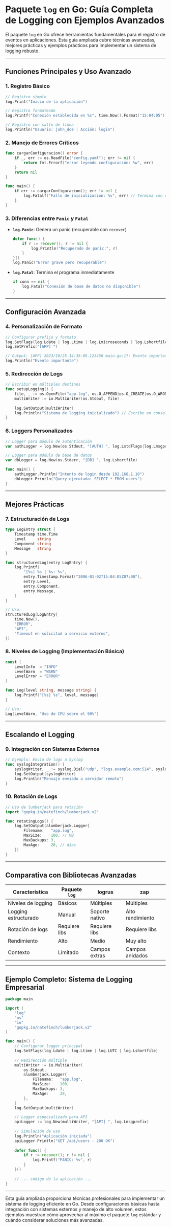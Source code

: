 # Paquete `log` en Go: Guía Completa de Logging con Ejemplos Avanzados

El paquete `log` en Go ofrece herramientas fundamentales para el registro de eventos en aplicaciones. Esta guía ampliada cubre técnicas avanzadas, mejores prácticas y ejemplos prácticos para implementar un sistema de logging robusto.

---

## Funciones Principales y Uso Avanzado

### 1. **Registro Básico**
```go
// Registro simple
log.Print("Inicio de la aplicación")

// Registro formateado
log.Printf("Conexión establecida en %s", time.Now().Format("15:04:05"))

// Registro con salto de línea
log.Println("Usuario: john_doe | Acción: login")
```

### 2. **Manejo de Errores Críticos**
```go
func cargarConfiguracion() error {
    if _, err := os.ReadFile("config.yaml"); err != nil {
        return fmt.Errorf("error leyendo configuración: %w", err)
    }
    return nil
}

func main() {
    if err := cargarConfiguracion(); err != nil {
        log.Fatalf("Fallo de inicialización: %v", err) // Termina con os.Exit(1)
    }
}
```

### 3. **Diferencias entre `Panic` y `Fatal`**
- **`log.Panic`**: Genera un panic (recuperable con `recover`)
  ```go
  defer func() {
      if r := recover(); r != nil {
          log.Println("Recuperado de panic:", r)
      }
  }()
  log.Panic("Error grave pero recuperable")
  ```

- **`log.Fatal`**: Termina el programa inmediatamente
  ```go
  if conn == nil {
      log.Fatal("Conexión de base de datos no disponible")
  }
  ```

---

## Configuración Avanzada

### 4. **Personalización de Formato**
```go
// Configurar prefijo y formato
log.SetFlags(log.Ldate | log.Ltime | log.Lmicroseconds | log.Lshortfile)
log.SetPrefix("[APP] ")

// Output: [APP] 2023/10/25 14:35:09.123456 main.go:17: Evento importante
log.Println("Evento importante")
```

### 5. **Redirección de Logs**
```go
// Escribir en múltiples destinos
func setupLogging() {
    file, _ := os.OpenFile("app.log", os.O_APPEND|os.O_CREATE|os.O_WRONLY, 0644)
    multiWriter := io.MultiWriter(os.Stdout, file)
    
    log.SetOutput(multiWriter)
    log.Println("Sistema de logging inicializado") // Escribe en consola y archivo
}
```

### 6. **Loggers Personalizados**
```go
// Logger para módulo de autenticación
var authLogger = log.New(os.Stdout, "[AUTH] ", log.LstdFlags|log.Lmsgprefix)

// Logger para módulo de base de datos
var dbLogger = log.New(os.Stderr, "[DB] ", log.Lshortfile)

func main() {
    authLogger.Println("Intento de login desde 192.168.1.10")
    dbLogger.Println("Query ejecutada: SELECT * FROM users")
}
```

---

## Mejores Prácticas

### 7. **Estructuración de Logs**
```go
type LogEntry struct {
    Timestamp time.Time
    Level     string
    Component string
    Message   string
}

func structuredLog(entry LogEntry) {
    log.Printf(
        "[%s] %s | %s: %s",
        entry.Timestamp.Format("2006-01-02T15:04:05Z07:00"),
        entry.Level,
        entry.Component,
        entry.Message,
    )
}

// Uso:
structuredLog(LogEntry{
    time.Now(),
    "ERROR",
    "API",
    "Timeout en solicitud a servicio externo",
})
```

### 8. **Niveles de Logging (Implementación Básica)**
```go
const (
    LevelInfo  = "INFO"
    LevelWarn  = "WARN"
    LevelError = "ERROR"
)

func Log(level string, message string) {
    log.Printf("[%s] %s", level, message)
}

// Uso:
Log(LevelWarn, "Uso de CPU sobre el 90%")
```

---

## Escalando el Logging

### 9. **Integración con Sistemas Externos**
```go
// Ejemplo: Envío de logs a Syslog
func syslogIntegration() {
    syslogWriter, _ := syslog.Dial("udp", "logs.example.com:514", syslog.LOG_INFO, "myapp")
    log.SetOutput(syslogWriter)
    log.Println("Mensaje enviado a servidor remoto")
}
```

### 10. **Rotación de Logs**
```go
// Uso de lumberjack para rotación
import "gopkg.in/natefinch/lumberjack.v2"

func rotatingLogs() {
    log.SetOutput(&lumberjack.Logger{
        Filename:   "app.log",
        MaxSize:    100, // MB
        MaxBackups: 3,
        MaxAge:     28, // días
    })
}
```

---

## Comparativa con Bibliotecas Avanzadas

| Característica          | Paquete `log` | logrus          | zap             |
|-------------------------|---------------|-----------------|-----------------|
| Niveles de logging      | Básicos       | Múltiples       | Múltiples       |
| Logging estructurado    | Manual        | Soporte nativo  | Alto rendimiento|
| Rotación de logs        | Requiere libs | Requiere libs   | Requiere libs   |
| Rendimiento             | Alto          | Medio           | Muy alto        |
| Contexto                | Limitado      | Campos extras   | Campos anidados |

---

## Ejemplo Completo: Sistema de Logging Empresarial

```go
package main

import (
    "log"
    "os"
    "io"
    "gopkg.in/natefinch/lumberjack.v2"
)

func main() {
    // Configurar logger principal
    log.SetFlags(log.Ldate | log.Ltime | log.LUTC | log.Lshortfile)
    
    // Redirección múltiple
    multiWriter := io.MultiWriter(
        os.Stdout,
        &lumberjack.Logger{
            Filename:   "app.log",
            MaxSize:    100,
            MaxBackups: 3,
            MaxAge:     28,
        },
    )
    log.SetOutput(multiWriter)

    // Logger especializado para API
    apiLogger := log.New(multiWriter, "[API] ", log.Lmsgprefix)
    
    // Simulación de uso
    log.Println("Aplicación iniciada")
    apiLogger.Println("GET /api/users - 200 OK")
    
    defer func() {
        if r := recover(); r != nil {
            log.Printf("PANIC: %v", r)
        }
    }()
    
    // ... código de la aplicación ...
}
```

---

Esta guía ampliada proporciona técnicas profesionales para implementar un sistema de logging eficiente en Go. Desde configuraciones básicas hasta integración con sistemas externos y manejo de alto volumen, estos ejemplos muestran cómo aprovechar al máximo el paquete `log` estándar y cuándo considerar soluciones más avanzadas.